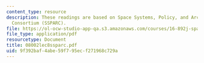 ```yaml
---
content_type: resource
description: These readings are based on Space Systems, Policy, and Architecture Research
  Consortium (SSPARC).
file: https://ol-ocw-studio-app-qa.s3.amazonaws.com/courses/16-892j-space-system-architecture-and-design-fall-2004/9f392baf4abe59f795ecf271968c729a_08002lec8ssparc.pdf
file_type: application/pdf
resourcetype: Document
title: 08002lec8ssparc.pdf
uid: 9f392baf-4abe-59f7-95ec-f271968c729a
---
```


